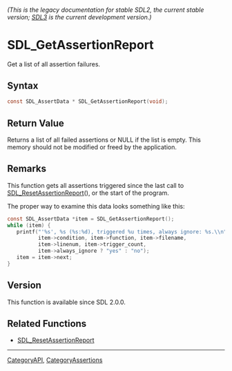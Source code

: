 ###### (This is the legacy documentation for stable SDL2, the current stable version; [SDL3](https://wiki.libsdl.org/SDL3/) is the current development version.)
# SDL_GetAssertionReport

Get a list of all assertion failures.

## Syntax

```c
const SDL_AssertData * SDL_GetAssertionReport(void);

```

## Return Value

Returns a list of all failed assertions or NULL if the list is empty. This
memory should not be modified or freed by the application.

## Remarks

This function gets all assertions triggered since the last call to
[SDL_ResetAssertionReport](SDL_ResetAssertionReport)(), or the start of the
program.

The proper way to examine this data looks something like this:

```c
const SDL_AssertData *item = SDL_GetAssertionReport();
while (item) {
   printf("'%s', %s (%s:%d), triggered %u times, always ignore: %s.\\n",
          item->condition, item->function, item->filename,
          item->linenum, item->trigger_count,
          item->always_ignore ? "yes" : "no");
   item = item->next;
}
```

## Version

This function is available since SDL 2.0.0.

## Related Functions

* [SDL_ResetAssertionReport](SDL_ResetAssertionReport)

----
[CategoryAPI](CategoryAPI), [CategoryAssertions](CategoryAssertions)


